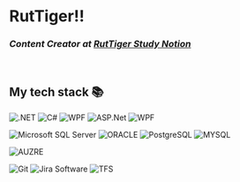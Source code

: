 

<h1> RutTiger!! </h1>

<p>
  <em>
    <h3>
    Content Creator at
      <a href="https://capable-aspen-6c7.notion.site/RutTiger-Study-91d36eccd39b45dca40b8f2a9ae17ed1">
        RutTiger Study Notion
      </a>
    </h3>
  </em>  
</p>

<br />
<h2> My tech stack 📚 </h2>

![.NET](https://img.shields.io/badge/-.NET-67217a?style=flat&logo=.NET)
![C#](https://img.shields.io/badge/-C%23-67217a?style=flat&logo=Csharp)
![WPF](https://img.shields.io/badge/-WPF-007ACC?style=flat&logo=.NET)
![ASP.Net](https://img.shields.io/badge/-AST.NET-007ACC?style=flat&logo=.NET)
![WPF](https://img.shields.io/badge/-WPF-007ACC?style=flat&logo=wpf)

![Microsoft SQL Server](https://img.shields.io/badge/-MSSQL-2E2E2E?style=flat&logo=MicrosoftSQLServer&logoColor=ffffff)
![ORACLE](https://img.shields.io/badge/-ORACLE-2E2E2E?style=flat&logo=Oracle&logoColor=ffffff)
![PostgreSQL](https://img.shields.io/badge/-PostgreSQL-2E2E2E?style=flat&logo=PostgreSQL&logoColor=ffffff)
![MYSQL](https://img.shields.io/badge/-MySQL-2E2E2E?style=flat&logo=MySQL&logoColor=ffffff)

![AUZRE](https://img.shields.io/badge/-MicrosoftAzure-2E2E2E?style=flat&logo=MicrosoftAzure&logoColor=ffffff)


![Git](https://img.shields.io/badge/-Git-F05032?style=flat&logo=git&logoColor=ffffff)
![Jira Software](https://img.shields.io/badge/-JiraSoftware-F05032?style=flat&logo=JiraSoftware)
![TFS](https://img.shields.io/badge/-TFS-F05032?style=flat&logo=.NET)

<br/>

